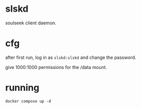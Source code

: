 # slskd

soulseek client daemon.

# cfg 

after first run, log in as `slskd:slskd` and change the password.

give 1000:1000 permissions for the /data mount.

# running

`docker compose up -d`